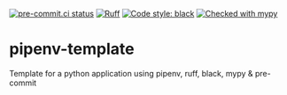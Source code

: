 [![pre-commit.ci status](https://results.pre-commit.ci/badge/github/Kilo59/pipenv-template/main.svg)](https://results.pre-commit.ci/latest/github/Kilo59/pipenv-template/main)
[![Ruff](https://img.shields.io/endpoint?url=https://raw.githubusercontent.com/charliermarsh/ruff/main/assets/badge/v1.json)](https://github.com/charliermarsh/ruff)
[![Code style: black](https://img.shields.io/badge/code%20style-black-000000.svg)](https://github.com/psf/black)
[![Checked with mypy](https://www.mypy-lang.org/static/mypy_badge.svg)](https://mypy-lang.org/)

# pipenv-template

Template for a python application using pipenv, ruff, black, mypy &amp; pre-commit
